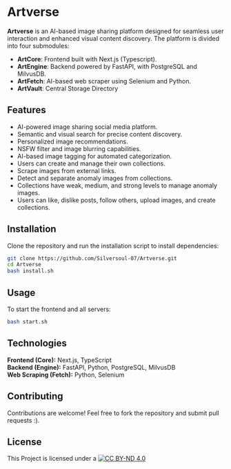 # Artverse

**Artverse** is an AI-based image sharing platform designed for seamless user interaction and enhanced visual content discovery. The platform is divided into four submodules:
- **ArtCore**: Frontend built with Next.js (Typescript).
- **ArtEngine**: Backend powered by FastAPI, with PostgreSQL and MilvusDB.
- **ArtFetch**: AI-based web scraper using Selenium and Python.
- **ArtVault**: Central Storage Directory

## Features

- AI-powered image sharing social media platform.
- Semantic and visual search for precise content discovery.
- Personalized image recommendations.
- NSFW filter and image blurring capabilities.
- AI-based image tagging for automated categorization.
- Users can create and manage their own collections.
- Scrape images from external links.
- Detect and separate anomaly images from collections.
- Collections have weak, medium, and strong levels to manage anomaly images.
- Users can like, dislike posts, follow others, upload images, and create collections.

## Installation

Clone the repository and run the installation script to install dependencies:

```bash
git clone https://github.com/Silversoul-07/Artverse.git
cd Artverse
bash install.sh
```
## Usage

To start the frontend and all servers:

```bash
bash start.sh
```

## Technologies
**Frontend (Core):** Next.js, TypeScript  
**Backend (Engine):** FastAPI, Python, PostgreSQL, MilvusDB  
**Web Scraping (Fetch):** Python, Selenium


## Contributing
Contributions are welcome! Feel free to fork the repository and submit pull requests :).

## License
This Project is licensed under a [![CC BY-ND 4.0][cc-by-nd-shield]][cc-by-nd]

[cc-by-nd]: https://creativecommons.org/licenses/by-nd/4.0/
[cc-by-nd-shield]: https://img.shields.io/badge/License-CC%20BY--ND%204.0-lightgrey.svg
